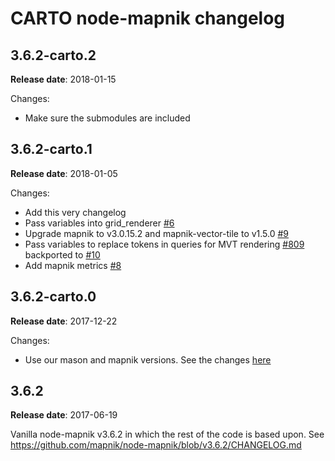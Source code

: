 # CARTO node-mapnik changelog

## 3.6.2-carto.2

**Release date**: 2018-01-15

Changes:
 - Make sure the submodules are included

## 3.6.2-carto.1

**Release date**: 2018-01-05

Changes:
 - Add this very changelog
 - Pass variables into grid_renderer [#6](https://github.com/CartoDB/node-mapnik/pull/6)
 - Upgrade mapnik to v3.0.15.2 and mapnik-vector-tile to v1.5.0 [#9](https://github.com/CartoDB/node-mapnik/pull/9)
 - Pass variables to replace tokens in queries for MVT rendering [#809](https://github.com/mapnik/node-mapnik/pull/809) backported to [#10](https://github.com/CartoDB/node-mapnik/pull/10)
 - Add mapnik metrics [#8](https://github.com/CartoDB/node-mapnik/pull/8)


## 3.6.2-carto.0

**Release date**: 2017-12-22

Changes:
 - Use our mason and mapnik versions. See the changes [here](https://github.com/CartoDB/node-mapnik/compare/v3.6.2...v3.6.2-carto.0?expand=1)


## 3.6.2

**Release date**: 2017-06-19

Vanilla node-mapnik v3.6.2 in which the rest of the code is based upon. See https://github.com/mapnik/node-mapnik/blob/v3.6.2/CHANGELOG.md
